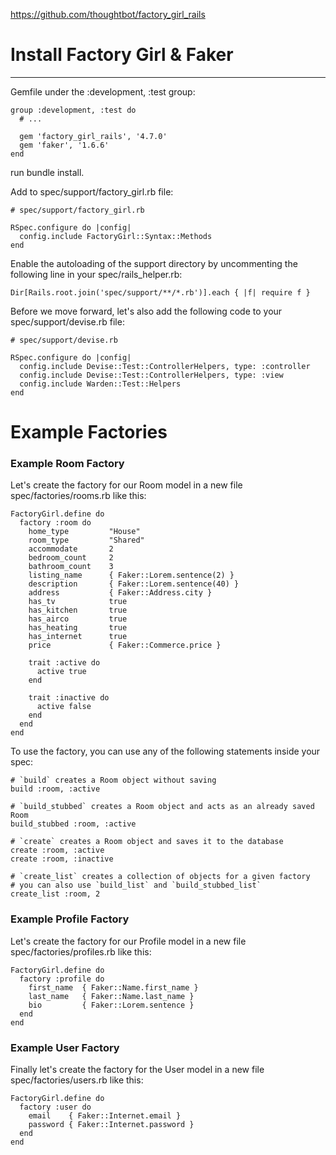 https://github.com/thoughtbot/factory_girl_rails

# Install Factory Girl & Faker
* * *

Gemfile under the :development, :test group:

```
group :development, :test do
  # ...

  gem 'factory_girl_rails', '4.7.0'
  gem 'faker', '1.6.6'
end
```

run bundle install.

Add to spec/support/factory_girl.rb file:

```
# spec/support/factory_girl.rb

RSpec.configure do |config|
  config.include FactoryGirl::Syntax::Methods
end
```

Enable the autoloading of the support directory by uncommenting the following line in your spec/rails_helper.rb:

```
Dir[Rails.root.join('spec/support/**/*.rb')].each { |f| require f }
```

Before we move forward, let's also add the following code to your spec/support/devise.rb file:

```
# spec/support/devise.rb

RSpec.configure do |config|
  config.include Devise::Test::ControllerHelpers, type: :controller
  config.include Devise::Test::ControllerHelpers, type: :view
  config.include Warden::Test::Helpers
end
```

# Example Factories

### Example Room Factory
Let's create the factory for our Room model in a new file spec/factories/rooms.rb like this:

```
FactoryGirl.define do
  factory :room do
    home_type         "House"
    room_type         "Shared"
    accommodate       2
    bedroom_count     2
    bathroom_count    3
    listing_name      { Faker::Lorem.sentence(2) }
    description       { Faker::Lorem.sentence(40) }
    address           { Faker::Address.city }
    has_tv            true
    has_kitchen       true
    has_airco         true
    has_heating       true
    has_internet      true
    price             { Faker::Commerce.price }

    trait :active do
      active true
    end

    trait :inactive do
      active false
    end
  end
end
```

To use the factory, you can use any of the following statements inside your spec:

```
# `build` creates a Room object without saving
build :room, :active

# `build_stubbed` creates a Room object and acts as an already saved Room
build_stubbed :room, :active

# `create` creates a Room object and saves it to the database
create :room, :active
create :room, :inactive

# `create_list` creates a collection of objects for a given factory
# you can also use `build_list` and `build_stubbed_list`
create_list :room, 2
```

### Example Profile Factory

Let's create the factory for our Profile model in a new file spec/factories/profiles.rb like this:

```
FactoryGirl.define do
  factory :profile do
    first_name  { Faker::Name.first_name }
    last_name   { Faker::Name.last_name }
    bio         { Faker::Lorem.sentence }
  end
end
```
### Example User Factory

Finally let's create the factory for the User model in a new file spec/factories/users.rb like this:

```
FactoryGirl.define do
  factory :user do
    email    { Faker::Internet.email }
    password { Faker::Internet.password }
  end
end
```
